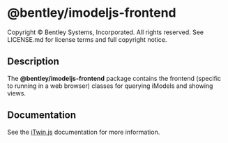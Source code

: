 # @bentley/imodeljs-frontend

Copyright © Bentley Systems, Incorporated. All rights reserved. See LICENSE.md for license terms and full copyright notice.

## Description

The __@bentley/imodeljs-frontend__ package contains the frontend (specific to running in a web browser) classes for querying iModels and showing views.

## Documentation

See the [iTwin.js](https://www.itwinjs.org) documentation for more information.
